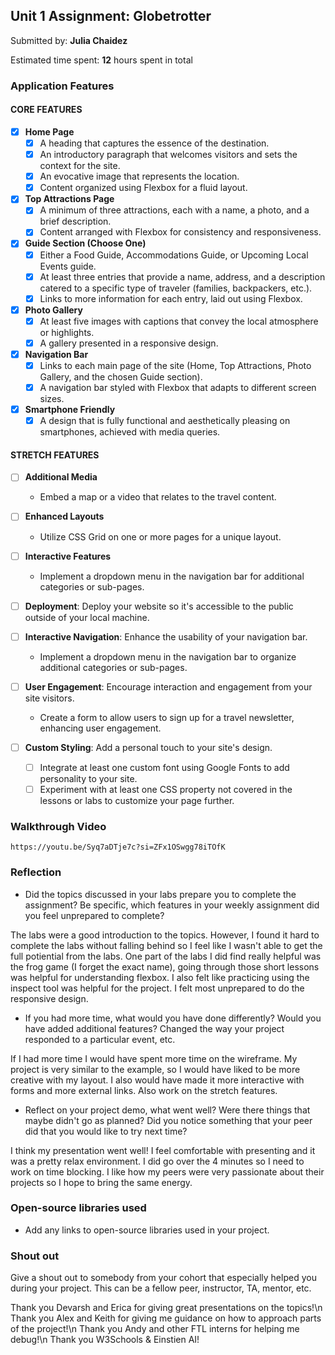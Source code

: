 ## Unit 1 Assignment: Globetrotter

Submitted by: **Julia Chaidez**

Estimated time spent: **12** hours spent in total

### Application Features

#### CORE FEATURES

- [x] **Home Page**
  - [x] A heading that captures the essence of the destination.
  - [x] An introductory paragraph that welcomes visitors and sets the context for the site.
  - [x] An evocative image that represents the location.
  - [x] Content organized using Flexbox for a fluid layout.

- [x] **Top Attractions Page**
  - [x] A minimum of three attractions, each with a name, a photo, and a brief description.
  - [x] Content arranged with Flexbox for consistency and responsiveness.

- [x] **Guide Section (Choose One)**
  - [x] Either a Food Guide, Accommodations Guide, or Upcoming Local Events guide.
  - [x] At least three entries that provide a name, address, and a description catered to a specific type of traveler (families, backpackers, etc.).
  - [x] Links to more information for each entry, laid out using Flexbox.

- [x] **Photo Gallery**
  - [x] At least five images with captions that convey the local atmosphere or highlights.
  - [x] A gallery presented in a responsive design.

- [x] **Navigation Bar**
  - [x] Links to each main page of the site (Home, Top Attractions, Photo Gallery, and the chosen Guide section).
  - [x] A navigation bar styled with Flexbox that adapts to different screen sizes.  

- [x] **Smartphone Friendly**
  - [x] A design that is fully functional and aesthetically pleasing on smartphones, achieved with media queries.

#### STRETCH FEATURES

- [ ] **Additional Media**
  - Embed a map or a video that relates to the travel content.

- [ ] **Enhanced Layouts**
  - Utilize CSS Grid on one or more pages for a unique layout.

- [ ] **Interactive Features**
  - Implement a dropdown menu in the navigation bar for additional categories or sub-pages.

- [ ] **Deployment**: Deploy your website so it's accessible to the public outside of your local machine. 

- [ ] **Interactive Navigation**: Enhance the usability of your navigation bar.
  - Implement a dropdown menu in the navigation bar to organize additional categories or sub-pages.

- [ ] **User Engagement**: Encourage interaction and engagement from your site visitors.
  - Create a form to allow users to sign up for a travel newsletter, enhancing user engagement.

- [ ] **Custom Styling**: Add a personal touch to your site's design.
  - [ ] Integrate at least one custom font using Google Fonts to add personality to your site.
  - [ ] Experiment with at least one CSS property not covered in the lessons or labs to customize your page further.

### Walkthrough Video

`https://youtu.be/Syq7aDTje7c?si=ZFx1OSwgg78iTOfK`

### Reflection

* Did the topics discussed in your labs prepare you to complete the assignment? Be specific, which features in your weekly assignment did you feel unprepared to complete?

The labs were a good introduction to the topics. However, I found it hard to complete the labs without falling behind so I feel like I wasn't able to get the full potiential from the labs. One part of the labs I did find really helpful was the frog game (I forget the exact name), going through those short lessons was helpful for understanding flexbox. I also felt like practicing using the inspect tool was helpful for the project. I felt most unprepared to do the responsive design.

* If you had more time, what would you have done differently? Would you have added additional features? Changed the way your project responded to a particular event, etc.

If I had more time I would have spent more time on the wireframe. My project is very similar to the example, so I would have liked to be more creative with my layout. I also would have made it more interactive with forms and more external links. Also work on the stretch features.

* Reflect on your project demo, what went well? Were there things that maybe didn't go as planned? Did you notice something that your peer did that you would like to try next time?

I think my presentation went well! I feel comfortable with presenting and it was a pretty relax environment. I did go over the 4 minutes so I need to work on time blocking. I like how my peers were very passionate about their projects so I hope to bring the same energy. 

### Open-source libraries used

- Add any links to open-source libraries used in your project.

### Shout out

Give a shout out to somebody from your cohort that especially helped you during your project. This can be a fellow peer, instructor, TA, mentor, etc.

Thank you Devarsh and Erica for giving great presentations on the topics!\n
Thank you Alex and Keith for giving me guidance on how to approach parts of the project!\n
Thank you Andy and other FTL interns for helping me debug!\n
Thank you W3Schools & Einstien AI!
